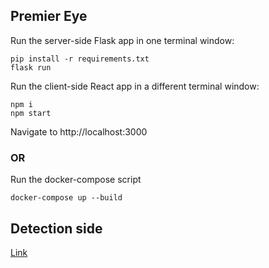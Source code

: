
## Premier Eye

Run the server-side Flask app in one terminal window:

    pip install -r requirements.txt
    flask run

Run the client-side React app in a different terminal window:

    npm i
    npm start

Navigate to http://localhost:3000


### OR

Run the docker-compose script

    docker-compose up --build
    
    
## Detection side

[Link](https://github.com/Sapfir0/premier-eye)